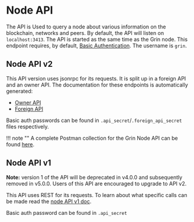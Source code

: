 # Node API

The API is Used to query a node about various information on the blockchain, networks and peers. By default, the API will listen on `localhost:3413`. The API is started as the same time as the Grin node.
This endpoint requires, by default, [Basic Authentication](https://en.wikipedia.org/wiki/Basic_access_authentication). The username is `grin`.

## Node API v2

This API version uses jsonrpc for its requests. It is split up in a foreign API and an owner API. The documentation for these endpoints is automatically generated:

* [Owner API](https://docs.rs/grin_api/latest/grin_api/trait.OwnerRpc.html)
* [Foreign API](https://docs.rs/grin_api/latest/grin_api/trait.ForeignRpc.html)

Basic auth passwords can be found in `.api_secret`/`.foreign_api_secret` files respectively.

!!! note ""
    A complete Postman collection for the Grin Node API can be found [here](https://forum.grin.mw/t/full-postman-collection-for-grin-node-api/7696).

## Node API v1

**Note:** version 1 of the API will be deprecated in v4.0.0 and subsequently removed in v5.0.0. Users of this API are encouraged to upgrade to API v2.

This API uses REST for its requests. To learn about what specific calls can be made read the [node API v1 doc](https://github.com/mimblewimble/grin/blob/master/doc/api/node_api_v1.md).

Basic auth password can be found in `.api_secret`
